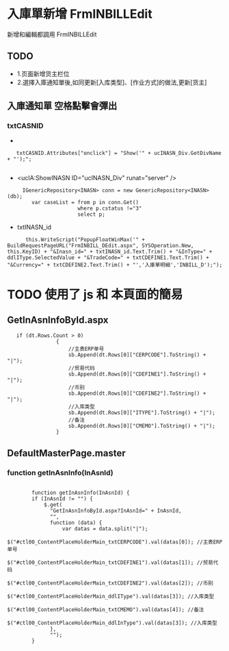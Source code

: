 # 入庫單新增 FrmINBILLEdit
新增和編輯都調用 FrmINBILLEdit

## TODO
  * 1.页面新增货主栏位
  * 2.選擇入庫通知單後,如同更新[入库类型]、[作业方式]的做法,更新[货主]

## 入庫通知單 空格點擊會彈出
### txtCASNID
* 
    
```
   txtCASNID.Attributes["onclick"] = "Show('" + ucINASN_Div.GetDivName + "');";
    
```
  *    <ucIA:ShowINASN ID="ucINASN_Div" runat="server" />


```
     IGenericRepository<INASN> conn = new GenericRepository<INASN>(db);
        var caseList = from p in conn.Get()
                       where p.cstatus !="3"
                       select p;
```




* txtINASN_id
```
      this.WriteScript("PopupFloatWinMax('" + BuildRequestPageURL("FrmINBILL_DEdit.aspx", SYSOperation.New, this.KeyID) + "&Inasn_id=" + txtINASN_id.Text.Trim() + "&InType=" + ddlIType.SelectedValue + "&TradeCode=" + txtCDEFINE1.Text.Trim() + "&Currency=" + txtCDEFINE2.Text.Trim() + "','入庫單明細','INBILL_D');");
   ```  

# TODO 使用了 js 和 本頁面的簡易 

## GetInAsnInfoById.aspx

```
   if (dt.Rows.Count > 0)
                {
                    //主表ERP单号
                    sb.Append(dt.Rows[0]["CERPCODE"].ToString() + "|");
                    //贸易代码
                    sb.Append(dt.Rows[0]["CDEFINE1"].ToString() + "|");
                    //币别
                    sb.Append(dt.Rows[0]["CDEFINE2"].ToString() + "|");
                    //入库类型
                    sb.Append(dt.Rows[0]["ITYPE"].ToString() + "|");
                    //备注
                    sb.Append(dt.Rows[0]["CMEMO"].ToString() + "|");
                }
```
	       
## DefaultMasterPage.master
### function getInAsnInfo(InAsnId)
```

	    function getInAsnInfo(InAsnId) {
		if (InAsnId != "") {
		    $.get(
			  "GetInAsnInfoById.aspx?InAsnId=" + InAsnId,
			  "",
			  function (data) {
			      var datas = data.split("|");
			      $("#ctl00_ContentPlaceHolderMain_txtCERPCODE").val(datas[0]); //主表ERP单号
			      $("#ctl00_ContentPlaceHolderMain_txtCDEFINE1").val(datas[1]); //贸易代码
			      $("#ctl00_ContentPlaceHolderMain_txtCDEFINE2").val(datas[2]); //币别
			      $("#ctl00_ContentPlaceHolderMain_ddlIType").val(datas[3]); //入库类型
			      $("#ctl00_ContentPlaceHolderMain_txtCMEMO").val(datas[4]); //备注
			      $("#ctl00_ContentPlaceHolderMain_ddlInType").val(datas[3]); //入库类型
			  },
			  "");
		}
```
